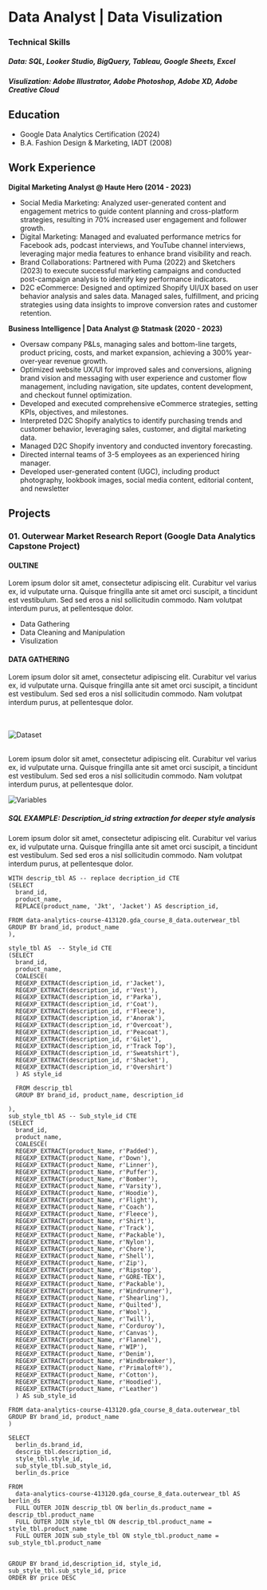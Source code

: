 # Data Analyst | Data Visulization

### Technical Skills
##### **Data:** SQL, Looker Studio, BigQuery, Tableau, Google Sheets, Excel
##### **Visulization:** Adobe Illustrator, Adobe Photoshop, Adobe XD, Adobe Creative Cloud

## Education
- Google Data Analytics Certification (2024)
- B.A. Fashion Design & Marketing, IADT (2008)

## Work Experience
**Digital Marketing Analyst @ Haute Hero (2014 - 2023)**
- Social Media Marketing: Analyzed user-generated content and engagement metrics to guide content planning and cross-platform strategies, resulting in 70% increased user engagement and follower growth.
- Digital Marketing: Managed and evaluated performance metrics for Facebook ads, podcast interviews, and YouTube channel interviews, leveraging major media features to enhance brand visibility and reach.
- Brand Collaborations: Partnered with Puma (2022) and Sketchers (2023) to execute successful marketing campaigns and conducted post-campaign analysis to identify key performance indicators.
- D2C eCommerce: Designed and optimized Shopify UI/UX based on user behavior analysis and sales data. Managed sales, fulfillment, and pricing strategies using data insights to improve conversion rates and customer retention.

**Business Intelligence | Data Analyst @ Statmask (2020 - 2023)**
- Oversaw company P&Ls, managing sales and bottom-line targets, product pricing, costs, and market expansion, achieving a 300% year-over-year revenue growth.
- Optimized website UX/UI for improved sales and conversions, aligning brand vision and messaging with user experience and customer flow management, including navigation, site updates, content development, and checkout funnel optimization.
- Developed and executed comprehensive eCommerce strategies, setting KPIs, objectives, and milestones.
- Interpreted D2C Shopify analytics to identify purchasing trends and customer behavior, leveraging sales, customer, and digital marketing data.
- Managed D2C Shopify inventory and conducted inventory forecasting.
- Directed internal teams of 3-5 employees as an experienced hiring manager.
- Developed user-generated content (UGC), including product photography, lookbook images, social media content, editorial content, and newsletter

## Projects

### 01. Outerwear Market Research Report (Google Data Analytics Capstone Project)
#### OULTINE
Lorem ipsum dolor sit amet, consectetur adipiscing elit. Curabitur vel varius ex, id vulputate urna. Quisque fringilla ante sit amet orci suscipit, a tincidunt est vestibulum. Sed sed eros a nisl sollicitudin commodo. Nam volutpat interdum purus, at pellentesque dolor.

- Data Gathering
- Data Cleaning and Manipulation
- Visulization

#### DATA GATHERING
Lorem ipsum dolor sit amet, consectetur adipiscing elit. Curabitur vel varius ex, id vulputate urna. Quisque fringilla ante sit amet orci suscipit, a tincidunt est vestibulum. Sed sed eros a nisl sollicitudin commodo. Nam volutpat interdum purus, at pellentesque dolor.

<br><br>
![Dataset](assets/img/portfolio/capstone/dataset.png)
<br><br>

Lorem ipsum dolor sit amet, consectetur adipiscing elit. Curabitur vel varius ex, id vulputate urna. Quisque fringilla ante sit amet orci suscipit, a tincidunt est vestibulum. Sed sed eros a nisl sollicitudin commodo. Nam volutpat interdum purus, at pellentesque dolor.

![Variables](assets/img/portfolio/capstone/variables.png)

##### SQL EXAMPLE: Description_id string extraction for deeper style analysis
Lorem ipsum dolor sit amet, consectetur adipiscing elit. Curabitur vel varius ex, id vulputate urna. Quisque fringilla ante sit amet orci suscipit, a tincidunt est vestibulum. Sed sed eros a nisl sollicitudin commodo. Nam volutpat interdum purus, at pellentesque dolor.

```
WITH descrip_tbl AS -- replace decription_id CTE
(SELECT
  brand_id,
  product_name,
  REPLACE(product_name, 'Jkt', 'Jacket') AS description_id,
  
FROM data-analytics-course-413120.gda_course_8_data.outerwear_tbl
GROUP BY brand_id, product_name
),

style_tbl AS  -- Style_id CTE
(SELECT
  brand_id,
  product_name,
  COALESCE(
  REGEXP_EXTRACT(description_id, r'Jacket'), 
  REGEXP_EXTRACT(description_id, r'Vest'),
  REGEXP_EXTRACT(description_id, r'Parka'), 
  REGEXP_EXTRACT(description_id, r'Coat'), 
  REGEXP_EXTRACT(description_id, r'Fleece'),
  REGEXP_EXTRACT(description_id, r'Anorak'),
  REGEXP_EXTRACT(description_id, r'Overcoat'),
  REGEXP_EXTRACT(description_id, r'Peacoat'),
  REGEXP_EXTRACT(description_id, r'Gilet'),
  REGEXP_EXTRACT(description_id, r'Track Top'),
  REGEXP_EXTRACT(description_id, r'Sweatshirt'),
  REGEXP_EXTRACT(description_id, r'Shacket'),
  REGEXP_EXTRACT(description_id, r'Overshirt')
  ) AS style_id

  FROM descrip_tbl
  GROUP BY brand_id, product_name, description_id

),
sub_style_tbl AS -- Sub_style_id CTE
(SELECT
  brand_id,
  product_name,
  COALESCE(
  REGEXP_EXTRACT(product_Name, r'Padded'),
  REGEXP_EXTRACT(product_Name, r'Down'), 
  REGEXP_EXTRACT(product_Name, r'Linner'),
  REGEXP_EXTRACT(product_Name, r'Puffer'),
  REGEXP_EXTRACT(product_Name, r'Bomber'),
  REGEXP_EXTRACT(product_Name, r'Varsity'),
  REGEXP_EXTRACT(product_Name, r'Hoodie'),
  REGEXP_EXTRACT(product_Name, r'Flight'),
  REGEXP_EXTRACT(product_Name, r'Coach'),
  REGEXP_EXTRACT(product_Name, r'Fleece'),
  REGEXP_EXTRACT(product_Name, r'Shirt'),
  REGEXP_EXTRACT(product_Name, r'Track'),
  REGEXP_EXTRACT(product_Name, r'Packable'),
  REGEXP_EXTRACT(product_Name, r'Nylon'),
  REGEXP_EXTRACT(product_Name, r'Chore'),
  REGEXP_EXTRACT(product_Name, r'Shell'),
  REGEXP_EXTRACT(product_Name, r'Zip'),
  REGEXP_EXTRACT(product_Name, r'Ripstop'),
  REGEXP_EXTRACT(product_Name, r'GORE-TEX'),
  REGEXP_EXTRACT(product_Name, r'Packable'),
  REGEXP_EXTRACT(product_Name, r'Windrunner'),
  REGEXP_EXTRACT(product_Name, r'Shearling'),
  REGEXP_EXTRACT(product_Name, r'Quilted'),
  REGEXP_EXTRACT(product_Name, r'Wool'),
  REGEXP_EXTRACT(product_Name, r'Twill'),
  REGEXP_EXTRACT(product_Name, r'Corduroy'),
  REGEXP_EXTRACT(product_Name, r'Canvas'),
  REGEXP_EXTRACT(product_Name, r'Flannel'),
  REGEXP_EXTRACT(product_Name, r'WIP'),
  REGEXP_EXTRACT(product_Name, r'Denim'),
  REGEXP_EXTRACT(product_Name, r'Windbreaker'),
  REGEXP_EXTRACT(product_Name, r'Primaloft®'),
  REGEXP_EXTRACT(product_Name, r'Cotton'),
  REGEXP_EXTRACT(product_Name, r'Hoodied'),
  REGEXP_EXTRACT(product_Name, r'Leather')
  ) AS sub_style_id

FROM data-analytics-course-413120.gda_course_8_data.outerwear_tbl
GROUP BY brand_id, product_name
)

SELECT 
  berlin_ds.brand_id,
  descrip_tbl.description_id,
  style_tbl.style_id,
  sub_style_tbl.sub_style_id,
  berlin_ds.price
  
FROM 
  data-analytics-course-413120.gda_course_8_data.outerwear_tbl AS berlin_ds 
  FULL OUTER JOIN descrip_tbl ON berlin_ds.product_name = descrip_tbl.product_name
  FULL OUTER JOIN style_tbl ON descrip_tbl.product_name = style_tbl.product_name
  FULL OUTER JOIN sub_style_tbl ON style_tbl.product_name = sub_style_tbl.product_name


GROUP BY brand_id,description_id, style_id, sub_style_tbl.sub_style_id, price
ORDER BY price DESC
```



